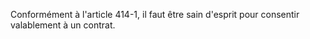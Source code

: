 Conformément à l'article 414-1, il faut être sain d'esprit pour consentir valablement à un contrat.
